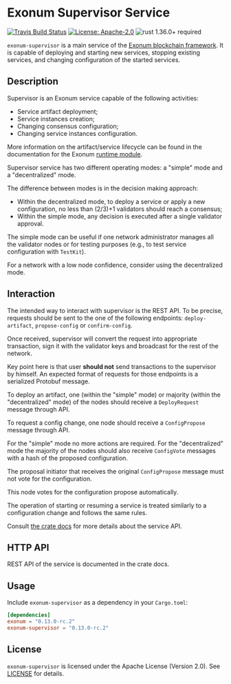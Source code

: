 # Exonum Supervisor Service

[![Travis Build Status](https://img.shields.io/travis/exonum/exonum/master.svg?label=Linux%20Build)](https://travis-ci.com/exonum/exonum)
[![License: Apache-2.0](https://img.shields.io/github/license/exonum/exonum.svg)](https://github.com/exonum/exonum/blob/master/LICENSE)
![rust 1.36.0+ required](https://img.shields.io/badge/rust-1.36.0+-blue.svg?label=Required%20Rust)

`exonum-supervisor` is a main service of the [Exonum blockchain framework](https://exonum.com/).
It is capable of deploying and starting new services,
stopping existing services, and changing configuration of the started services.

## Description

Supervisor is an Exonum service capable of the following activities:

- Service artifact deployment;
- Service instances creation;
- Changing consensus configuration;
- Changing service instances configuration.

More information on the artifact/service lifecycle can be found in the
documentation for the Exonum [runtime module][runtime-docs].

Supervisor service has two different operating modes: a "simple" mode and a
"decentralized" mode.

The difference between modes is in the decision making approach:

- Within the decentralized mode, to deploy a service or apply a new
  configuration, no less than (2/3)+1 validators should reach a consensus;
- Within the simple mode, any decision is executed after a single validator
  approval.

The simple mode can be useful if one network administrator manages all the
validator nodes or for testing purposes (e.g., to test service configuration
with `TestKit`).

For a network with a low node confidence, consider using the decentralized
mode.

## Interaction

The intended way to interact with supervisor is the REST API. To be precise,
requests should be sent to the one of the following endpoints:
`deploy-artifact`, `propose-config` or `confirm-config`.

Once received, supervisor will convert the request into appropriate
transaction, sign it with the validator keys and broadcast for the
rest of the network.

Key point here is that user **should not** send transactions to the supervisor
by himself. An expected format of requests for those endpoints is a serialized
Protobuf message.

To deploy an artifact, one (within the "simple" mode) or majority (within the
"decentralized" mode) of the nodes should receive a `DeployRequest` message
through API.

To request a config change, one node should receive a `ConfigPropose` message
through API.

For the "simple" mode no more actions are required. For the "decentralized"
mode the majority of the nodes should also receive `ConfigVote` messages
with a hash of the proposed configuration.

The proposal initiator that receives the original `ConfigPropose` message
must not vote for the configuration.

This node votes for the configuration propose automatically.

The operation of starting or resuming a service is treated similarly to a
configuration change and follows the same rules.

Consult [the crate docs](https://docs.rs/exonum-supervisor) for more details
about the service API.

## HTTP API

REST API of the service is documented in the crate docs.

## Usage

Include `exonum-supervisor` as a dependency in your `Cargo.toml`:

```toml
[dependencies]
exonum = "0.13.0-rc.2"
exonum-supervisor = "0.13.0-rc.2"
```

## License

`exonum-supervisor` is licensed under the Apache License (Version 2.0).
See [LICENSE](LICENSE) for details.

[runtime-docs]: https://docs.rs/exonum/latest/exonum/runtime/index.html
